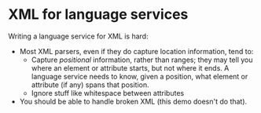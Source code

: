 # XML for language services

Writing a language service for XML is hard:

* Most XML parsers, even if they do capture location information, tend to:
  * Capture _positional_ information, rather than ranges; they may tell you where an element or attribute starts, but not where it ends. A language service needs to know, given a position, what element or attribute (if any) spans that position.
  * Ignore stuff like whitespace between attributes
* You should be able to handle broken XML (this demo doesn't do that).

